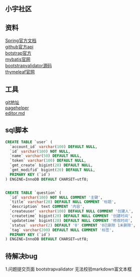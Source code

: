 ## 小宇社区

## 资料
[Spring官方文档](https://spring.io/guides)  
[github官方api](https://developer.github.com/apps/building-oauth-apps/creating-an-oauth-app/)  
[botstrap官方](https://v3.bootcss.com/)  
[mybatis官网](https://mybatis.org/mybatis-3/zh/index.html)  
[bootstrapvalidator源码](https://github.com/nghuuphuoc/bootstrapvalidator)  
[thymeleaf官网](https://www.thymeleaf.org/)
## 工具
[git地址](https://git-scm.com/)  
[pagehelper](https://pagehelper.github.io/)  
[editor.md](http://editor.md.ipandao.com/)  
## sql脚本
```` sql
CREATE TABLE `user` (
  `account_id` varchar(100) DEFAULT NULL,
  `id` varchar(100) NOT NULL,
  `name` varchar(50) DEFAULT NULL,
  `token` varchar(100) DEFAULT NULL,
  `gmt_create` bigint(20) DEFAULT NULL,
  `gmt_modifid` bigint(20) DEFAULT NULL,
  PRIMARY KEY (`id`)
) ENGINE=InnoDB DEFAULT CHARSET=utf8;


CREATE TABLE `question` (
  `id` varchar(100) NOT NULL COMMENT '主键',
  `title` varchar(20) DEFAULT NULL COMMENT '标题',
  `description` text COMMENT '内容',
  `createuser` varchar(100) DEFAULT NULL COMMENT '创建人',
  `createtime` bigint(20) DEFAULT NULL COMMENT '创建时间',
  `updatetime` bigint(20) DEFAULT NULL COMMENT '修改时间',
  `status` varchar(2) DEFAULT '0' COMMENT '0已删除 1未删除',
  `tag` varchar(200) DEFAULT NULL COMMENT '标签',
  PRIMARY KEY (`id`)
) ENGINE=InnoDB DEFAULT CHARSET=utf8;


````

## 待解决bug
1.问题提交页面  bootstrapvalidator 无法校验markdown富文本框
